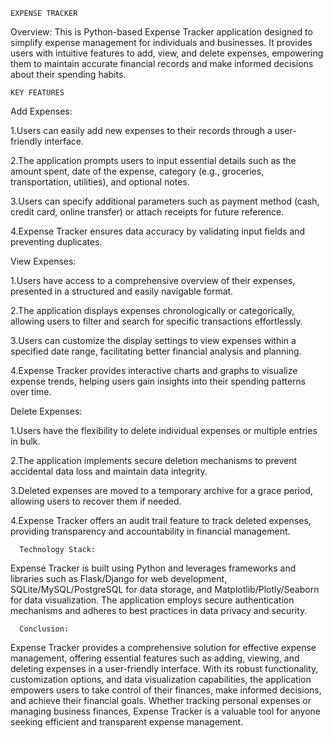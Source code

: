     EXPENSE TRACKER
  Overview:
  This is Python-based Expense Tracker application designed to simplify expense management for individuals and businesses. 
  It provides users with intuitive features to add, view, and delete expenses, empowering them to maintain accurate financial records and make informed decisions about their spending habits.
    
    KEY FEATURES
  Add Expenses:

1.Users can easily add new expenses to their records through a user-friendly interface.

2.The application prompts users to input essential details such as the amount spent, date of the expense, category (e.g., groceries, transportation, utilities), and optional notes.

3.Users can specify additional parameters such as payment method (cash, credit card, online transfer) or attach receipts for future reference.

4.Expense Tracker ensures data accuracy by validating input fields and preventing duplicates.

  View Expenses:

1.Users have access to a comprehensive overview of their expenses, presented in a structured and easily navigable format.

2.The application displays expenses chronologically or categorically, allowing users to filter and search for specific transactions effortlessly.

3.Users can customize the display settings to view expenses within a specified date range, facilitating better financial analysis and planning.

4.Expense Tracker provides interactive charts and graphs to visualize expense trends, helping users gain insights into their spending patterns over time.

  Delete Expenses:

1.Users have the flexibility to delete individual expenses or multiple entries in bulk.

2.The application implements secure deletion mechanisms to prevent accidental data loss and maintain data integrity.

3.Deleted expenses are moved to a temporary archive for a grace period, allowing users to recover them if needed.

4.Expense Tracker offers an audit trail feature to track deleted expenses, providing transparency and accountability in financial management.

      Technology Stack:

Expense Tracker is built using Python and leverages frameworks and libraries such as Flask/Django for web development, SQLite/MySQL/PostgreSQL for data storage, and Matplotlib/Plotly/Seaborn for data visualization. 
The application employs secure authentication mechanisms and adheres to best practices in data privacy and security.

      Conclusion:

Expense Tracker provides a comprehensive solution for effective expense management, offering essential features such as adding, viewing, and deleting expenses in a user-friendly interface. 
With its robust functionality, customization options, and data visualization capabilities, the application empowers users to take control of their finances, make informed decisions, and achieve their financial goals. 
Whether tracking personal expenses or managing business finances, Expense Tracker is a valuable tool for anyone seeking efficient and transparent expense management.
